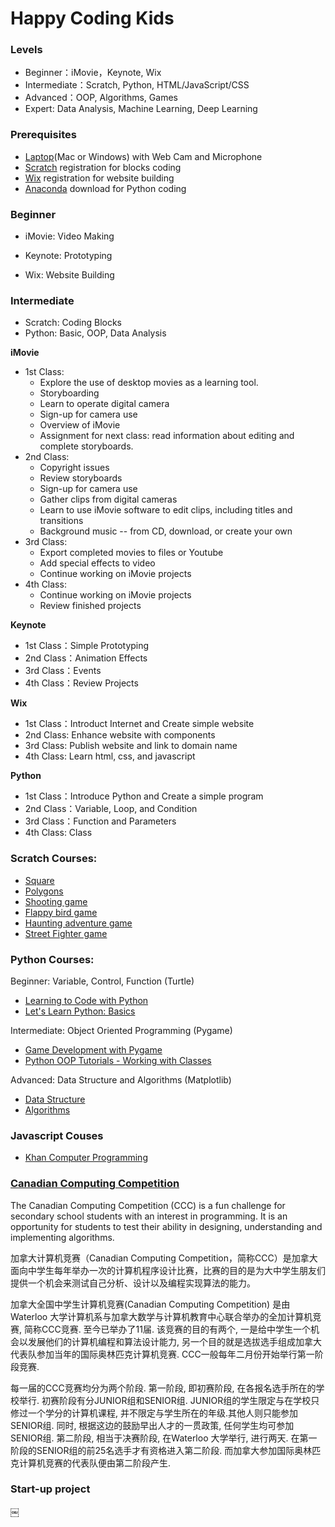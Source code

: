 # Happy Coding Kids


### Levels
* Beginner：iMovie，Keynote, Wix
* Intermediate：Scratch,  Python, HTML/JavaScript/CSS
* Advanced：OOP, Algorithms, Games
* Expert: Data Analysis, Machine Learning, Deep Learning

### Prerequisites
* [Laptop](https://www.amazon.ca/s/gp/search/ref=sr_nr_p_89_5?fst=as%3Aoff&rh=n%3A667823011%2Cn%3A2404990011%2Cn%3A677252011%2Ck%3Alaptop%2Cp_36%3A12035764011%2Cp_n_feature_five_browse-bin%3A7326865011%7C7326866011&keywords=laptop&ie=UTF8&qid=1546931643)(Mac or Windows) with Web Cam and Microphone
* [Scratch](https://scratch.mit.edu/) registration for blocks coding
* [Wix](https://www.wix.com) registration for website building
* [Anaconda](https://www.anaconda.com/download/#macos) download for Python coding

### Beginner
- iMovie: Video Making

- Keynote: Prototyping

- Wix: Website Building

### Intermediate
- Scratch: Coding Blocks
- Python: Basic, OOP, Data Analysis

**iMovie**
* 1st Class:
    * Explore the use of desktop movies as a learning tool. 
    * Storyboarding 
    * Learn to operate digital camera  
    * Sign-up for camera use  
    * Overview of iMovie  
    * Assignment for next class: read information about editing and complete storyboards.
* 2nd Class:
    * Copyright issues
    * Review storyboards  
    * Sign-up for camera use  
    * Gather clips from digital cameras  
    * Learn to use iMovie software to edit clips, including titles and transitions 
    * Background music -- from CD, download,  or create your own 
* 3rd Class:
    * Export completed movies to files or Youtube
    * Add special effects to video 
    * Continue working on iMovie projects  
* 4th Class:
    * Continue working on iMovie projects  
    * Review finished projects  

**Keynote**
* 1st Class：Simple Prototyping
* 2nd Class：Animation Effects
* 3rd Class：Events
* 4th Class：Review Projects

**Wix**
* 1st Class：Introduct Internet and Create simple website
* 2nd Class: Enhance website with components
* 3rd Class: Publish website and link to domain name
* 4th Class: Learn html, css, and javascript


**Python**
* 1st Class：Introduce Python and Create a simple program
* 2nd Class：Variable, Loop, and Condition
* 3rd Class：Function and Parameters
* 4th Class: Class

### Scratch Courses:

* 	[Square](https://www.youtube.com/watch?v=EbBbWfvbMiU)
* 	[Polygons](https://www.youtube.com/watch?v=KFwgPVjMjak)
*  	[Shooting game](https://www.youtube.com/watch?v=QXru0rSV2ZQ&t=575s) 
* 	[Flappy bird game](https://www.youtube.com/watch?v=V11A1iqQ_V8&list=PLBm8I171dvlyKvrTADogMruDbZ-oZ8ZFm)
* 	[Haunting adventure game]() 
* 	[Street Fighter game]() 

### Python Courses:

Beginner: Variable, Control, Function (Turtle)

* [Learning to Code with Python](https://www.youtube.com/playlist?list=PLsk-HSGFjnaGe7sS_4VpZoEtZF2VoWtoR)
* [Let's Learn Python: Basics](https://www.youtube.com/playlist?list=PL82YdDfxhWsDJTq5f0Ae7M7yGcA26wevJ)

Intermediate: Object Oriented Programming (Pygame)

* [Game Development with Pygame](https://www.youtube.com/playlist?list=PLsk-HSGFjnaH5yghzu7PcOzm9NhsW0Urw)
* [Python OOP Tutorials - Working with Classes](https://www.youtube.com/playlist?list=PL-osiE80TeTsqhIuOqKhwlXsIBIdSeYtc)

Advanced: Data Structure and Algorithms (Matplotlib) 

* [Data Structure](https://www.raspberrypi.org/learning/visualising-sorting-with-python/lessons/)
* [Algorithms](http://interactivepython.org )

### Javascript Couses
* [Khan Computer Programming](https://www.khanacademy.org/computing/computer-programming)


### [Canadian Computing Competition](http://www.cemc.uwaterloo.ca/contests/computing/details.html)
The Canadian Computing Competition (CCC) is a fun challenge for secondary school students with an interest in programming. It is an opportunity for students to test their ability in designing, understanding and implementing algorithms.

加拿大计算机竞赛（Canadian Computing Competition，简称CCC）是加拿大面向中学生每年举办一次的计算机程序设计比赛，比赛的目的是为大中学生朋友们提供一个机会来测试自己分析、设计以及编程实现算法的能力。

加拿大全国中学生计算机竞赛(Canadian Computing Competition) 是由Waterloo 大学计算机系与加拿大数学与计算机教育中心联合举办的全加计算机竞赛, 简称CCC竞赛. 至今已举办了11届. 该竞赛的目的有两个, 一是给中学生一个机会以发展他们的计算机编程和算法设计能力, 另一个目的就是选拔选手组成加拿大代表队参加当年的国际奥林匹克计算机竞赛. CCC一般每年二月份开始举行第一阶段竞赛.

每一届的CCC竞赛均分为两个阶段. 第一阶段, 即初赛阶段, 在各报名选手所在的学校举行. 初赛阶段有分JUNIOR组和SENIOR组. JUNIOR组的学生限定与在学校只修过一个学分的计算机课程, 并不限定与学生所在的年级.其他人则只能参加SENIOR组. 同时, 根据这边的鼓励早出人才的一贯政策, 任何学生均可参加SENIOR组. 第二阶段, 相当于决赛阶段, 在Waterloo 大学举行, 进行两天. 在第一阶段的SENIOR组的前25名选手才有资格进入第二阶段. 而加拿大参加国际奥林匹克计算机竞赛的代表队便由第二阶段产生.

### Start-up project
￼

